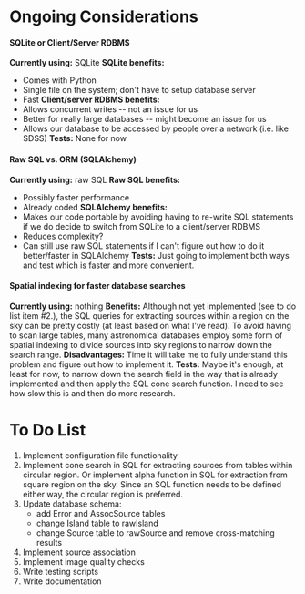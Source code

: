 # Ongoing Considerations

#### SQLite or Client/Server RDBMS
**Currently using:** SQLite
**SQLite benefits:**
- Comes with Python
- Single file on the system; don't have to setup database server
- Fast
**Client/server RDBMS benefits:**
- Allows concurrent writes -- not an issue for us
- Better for really large databases -- might become an issue for us
- Allows our database to be accessed by people over a network (i.e. like SDSS)
**Tests:** None for now

#### Raw SQL vs. ORM (SQLAlchemy)
**Currently using:** raw SQL
**Raw SQL benefits:**
- Possibly faster performance
- Already coded
**SQLAlchemy benefits:**
- Makes our code portable by avoiding having to re-write SQL statements if we do
decide to switch from SQLite to a client/server RDBMS
- Reduces complexity?
- Can still use raw SQL statements if I can't figure out how to do it
better/faster in SQLAlchemy
**Tests:** Just going to implement both ways and test which is faster and more
convenient.

#### Spatial indexing for faster database searches
**Currently using:** nothing
**Benefits:** Although not yet implemented (see to do list item #2.), the SQL
queries for extracting sources within a region on the sky can be pretty costly
(at least based on what I've read). To avoid having to scan large tables, many
astronomical databases employ some form of spatial indexing to divide sources
into sky regions to narrow down the search range.
**Disadvantages:** Time it will take me to fully understand this problem and
figure out how to implement it.
**Tests:** Maybe it's enough, at least for now, to narrow down the search
field in the way that is already implemented and then apply the SQL cone search
function. I need to see how slow this is and then do more research.


# To Do List

1. Implement configuration file functionality
2. Implement cone search in SQL for extracting sources from tables within
circular region. Or implement alpha function in SQL for extraction from
square region on the sky. Since an SQL function needs to be defined either way,
the circular region is preferred.
3. Update database schema:
    - add Error and AssocSource tables
    - change Island table to rawIsland
    - change Source table to rawSource and remove cross-matching results
4. Implement source association
5. Implement image quality checks
6. Write testing scripts
7. Write documentation
